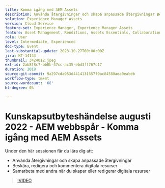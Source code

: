 ```yaml
---
title: Komma igång med AEM Assets
description: Använda återgivningar och skapa anpassade återgivningar Beskära, redigera och kommentera digitala resurser, samarbeta med andra när du skapar eller redigerar digitala resurser
solution: Experience Manager Assets
version: Cloud Service
feature-set: Experience Manager, Experience Manager Assets
feature: Asset Management, Renditions, Assets Essentials, Collaboration
role: User
level: Intermediate, Experienced
doc-type: Event
last-substantial-update: 2023-10-27T00:00:00Z
jira: KT-14143
thumbnail: 3424012.jpeg
exl-id: 2ab8f8c7-bb0b-47cc-ac35-ebd3ff767c17
duration: 2018
source-git-commit: 9a297cda953d4414131657f9ac84580aea0eabeb
workflow-type: tm+mt
source-wordcount: '68'
ht-degree: 0%

---
```


# Kunskapsutbyteshändelse augusti 2022 - AEM webbspår - Komma igång med AEM Assets

Under den här sessionen får du lära dig att:

* Använda återgivningar och skapa anpassade återgivningar
* Beskära, redigera och kommentera digitala resurser
* Samarbeta med andra när du skapar eller redigerar digitala resurser

>[!VIDEO](https://video.tv.adobe.com/v/3424012/?learn=on)
